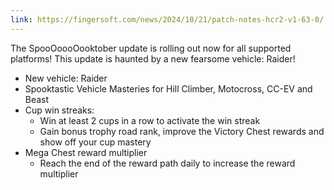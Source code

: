 ```yaml
---
link: https://fingersoft.com/news/2024/10/21/patch-notes-hcr2-v1-63-0/
---
```

The SpooOoooOooktober update is rolling out now for all supported platforms! This update is haunted by a new fearsome vehicle: Raider!

- New vehicle: Raider  
- Spooktastic Vehicle Masteries for Hill Climber, Motocross, CC-EV and Beast  
- Cup win streaks:
  - Win at least 2 cups in a row to activate the win streak
  - Gain bonus trophy road rank, improve the Victory Chest rewards and show off your cup mastery
- Mega Chest reward multiplier
  - Reach the end of the reward path daily to increase the reward multiplier
